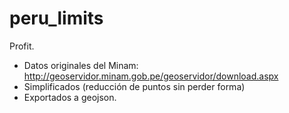 # peru_limits

Profit.
- Datos originales del Minam: http://geoservidor.minam.gob.pe/geoservidor/download.aspx
- Simplificados (reducción de puntos sin perder forma)
- Exportados a geojson.
